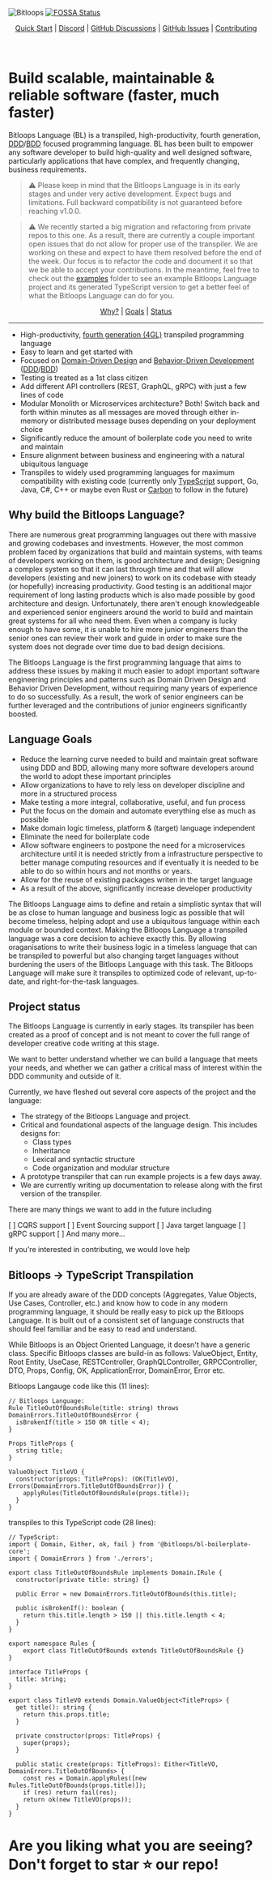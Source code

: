 ![Bitloops](https://storage.googleapis.com/bitloops-github-assets/bitloops-language-cover-oct22-v2.png)
[![FOSSA Status](https://app.fossa.com/api/projects/git%2Bgithub.com%2Fbitloops%2Fbitloops-language.svg?type=shield)](https://app.fossa.com/projects/git%2Bgithub.com%2Fbitloops%2Fbitloops-language?ref=badge_shield)
<p align="center">
  <a href="https://bitloops.com/docs/bitloops-language/category/quick-start">Quick Start</a> |
  <a href="https://discord.gg/vj8EdZx8gK">Discord</a> |
  <a href="https://github.com/bitloops/bitloops-language/discussions">GitHub Discussions</a> |
  <a href="https://github.com/bitloops/bitloops-language/issues">GitHub Issues</a> |
  <a href="https://github.com/bitloops/bitloops-language/blob/main/CONTRIBUTING.md">Contributing</a>
</p>

# <br/> Build scalable, maintainable & reliable software (faster, much faster)
Bitloops Language (BL) is a transpiled, high-productivity, fourth generation, [DDD](https://en.wikipedia.org/wiki/Domain-driven_design)/[BDD](https://en.wikipedia.org/wiki/Behavior-driven_development) focused programming language. BL has been built to empower any software developer to build high-quality and well designed software, particularly applications that have complex, and frequently changing, business requirements.

<!--
Part of the Bitloops Language project, under the GPL-3.0 license
See /LICENSE for license information.
SPDX-License-Identifier: GPL-3.0-only
The GPL-3.0 license does not cover the use of Bitloops trademarks and logos
-->

> ⚠️ Please keep in mind that the Bitloops Language is in its early stages
> and under very active development. Expect bugs and limitations.
> Full backward compatibility is not guaranteed before reaching v1.0.0.

> ⚠️ We recently started a big migration and refactoring from private repos to this one.
> As a result, there are currently a couple important open issues that do not allow for
> proper use of the transpiler. We are working on these and expect to have them resolved
> before the end of the week. Our focus is to refactor the code and document it so that we 
> be able to accept your contributions. In the meantime, feel free to check out the [examples](https://github.com/bitloops/bitloops-language/tree/main/examples)
> folder to see an example Bitloops Language project and its generated TypeScript version
> to get a better feel of what the Bitloops Language can do for you. 


<p align="center">
  <a href="#why-build-the-bitloops-language">Why?</a> |
  <a href="#language-goals">Goals</a> |
  <a href="#project-status">Status</a>
  <a href="#getting-started">
  <a href="#join-us"></a>
</p>
  
 ---- 

* High-productivity, [fourth generation (4GL)](https://www.techopedia.com/definition/24308/fourth-generation-programming-language-4gl) transpiled programming language
* Easy to learn and get started with
* Focused on [Domain-Driven Design](https://en.wikipedia.org/wiki/Domain-driven_design) and [Behavior-Driven Development](https://en.wikipedia.org/wiki/Behavior-driven_development) ([DDD](https://en.wikipedia.org/wiki/Domain-driven_design)/[BDD](https://en.wikipedia.org/wiki/Behavior-driven_development)) 
* Testing is treated as a 1st class citizen
* Add different API controllers (REST, GraphQL, gRPC) with just a few lines of code
* Modular Monolith or Microservices architecture? Both! Switch back and forth within minutes as all messages are moved through either in-memory or distributed message buses depending on your deployment choice
* Significantly reduce the amount of boilerplate code you need to write and maintain
* Ensure alignment between business and engineering with a natural ubiquitous language
* Transpiles to widely used programming languages for maximum compatibility with existing code (currently only [TypeScript](https://github.com/microsoft/TypeScript) support, Go, Java, C#, C++ or maybe even Rust or [Carbon](https://github.com/carbon-language/carbon-lang) to follow in the future)

## Why build the Bitloops Language?

There are numerous great programming languages out there with massive and growing 
codebases and investments. However, the most common problem faced by organizations 
that build and maintain systems, with teams of developers working on them, is 
good architecture and design; Designing a complex system so that it can last through 
time and that will allow developers (existing and new joiners) to work on its codebase
with steady (or hopefully) increasing productivity. Good testing is an additional major
requirement of long lasting products which is also made possible by good architecture
and design. Unfortunately, there aren't enough knowledgeable and experienced senior 
engineers around the world to build and maintain great systems for all who need them. 
Even when a company is lucky enough to have some, it is unable to hire more 
junior engineers than the senior ones can review their work and guide in order to make 
sure the system does not degrade over time due to bad design decisions. 

The Bitloops Language is the first programming language that aims to address these issues
by making it much easier to adopt important software engineering principles and patterns
such as Domain Driven Design and Behavior Driven Development, without requiring many years
of experience to do so successfully. As a result, the work of senior engineers can be further
leveraged and the contributions of junior engineers significantly boosted. 

## Language Goals

* Reduce the learning curve needed to build and maintain great software using DDD and BDD, allowing many more software developers around the world to adopt these important principles
* Allow organizations to have to rely less on developer discipline and more in a structured process
* Make testing a more integral, collaborative, useful, and fun process
* Put the focus on the domain and automate everything else as much as possible
* Make domain logic timeless, platform & (target) language independent
* Eliminate the need for boilerplate code
* Allow software engineers to postpone the need for a microservices architecture until it is needed strictly from a infrastructure perspective to better manage computing resources and if eventually it is needed to be able to do so within hours and not months or years. 
* Allow for the reuse of existing packages writen in the target language
* As a result of the above, significantly increase developer productivity

The Bitloops Language aims to define and retain a simplistic syntax that will be as close to human 
language and business logic as possible that will become timeless, helping adopt and use a ubiquitous 
language within each module or bounded context. Making the Bitloops Language a transpiled language 
was a core decision to achieve exactly this. By allowing oraganisations to write their business logic 
in a timeless language that can be transpiled to powerful but also changing target languages without 
burdening the users of the Bitloops Language with this task. The Bitloops Language will make sure it 
transpiles to optimized code of relevant, up-to-date, and right-for-the-task languages.

## Project status

The Bitloops Language is currently in early stages. Its transpiler has been created as a proof of concept
and is not meant to cover the full range of developer creative code writing at this stage. 

We want to better understand whether we can build a language that meets your needs, and whether we can 
gather a critical mass of interest within the DDD community and outside of it.

Currently, we have fleshed out several core aspects of the project and the language:

-   The strategy of the Bitloops Language and project.
-   Critical and foundational aspects of the language design. This
    includes designs for:
    -   Class types
    -   Inheritance
    -   Lexical and syntactic structure
    -   Code organization and modular structure
-   A prototype transpiler that can run example projects is a few days away.
-   We are currently writing up documentation to release along with the first version of the transpiler.

There are many things we want to add in the future including 

[ ] CQRS support
[ ] Event Sourcing support
[ ] Java target language
[ ] gRPC support
[ ] And many more...

If you're interested in contributing, we would love help

## Bitloops -> TypeScript Transpilation

If you are already aware of the DDD concepts (Aggregates, Value Objects, Use Cases, Controller, etc.) and know how to code in any modern programming language, it should be really easy to pick up the Bitloops Language.
It is built out of a consistent set of language constructs that should feel familiar and be easy to read and understand.

While Bitloops is an Object Oriented Language, it doesn't have a generic class. Specific Bitloops classes are build-in as follows: ValueObject, Entity, Root Entity, UseCase, RESTController, GraphQLController, GRPCController, DTO, Props, Config, OK, ApplicationError, DomainError, Error etc.

Bitloops Langauge code like this (11 lines):

```node
// Bitloops Language:
Rule TitleOutOfBoundsRule(title: string) throws DomainErrors.TitleOutOfBoundsError {
  isBrokenIf(title > 150 OR title < 4);
}

Props TitleProps {
  string title;
}

ValueObject TitleVO {
  constructor(props: TitleProps): (OK(TitleVO), Errors(DomainErrors.TitleOutOfBoundsError)) {
    applyRules(TitleOutOfBoundsRule(props.title));
  }
}
```
transpiles to this TypeScript code (28 lines):
```node
// TypeScript:
import { Domain, Either, ok, fail } from '@bitloops/bl-boilerplate-core';
import { DomainErrors } from './errors';

export class TitleOutOfBoundsRule implements Domain.IRule {
  constructor(private title: string) {}

  public Error = new DomainErrors.TitleOutOfBounds(this.title);

  public isBrokenIf(): boolean {
    return this.title.length > 150 || this.title.length < 4;
  }
}
                                                            
export namespace Rules {
    export class TitleOutOfBounds extends TitleOutOfBoundsRule {}                                             
}

interface TitleProps {
  title: string;
}

export class TitleVO extends Domain.ValueObject<TitleProps> {
  get title(): string {
    return this.props.title;
  }

  private constructor(props: TitleProps) {
    super(props);
  }

  public static create(props: TitleProps): Either<TitleVO, DomainErrors.TitleOutOfBounds> {
    const res = Domain.applyRules([new Rules.TitleOutOfBounds(props.title)]);
    if (res) return fail(res);
    return ok(new TitleVO(props));
  }
}
```
# Are you liking what you are seeing? Don't forget to star ⭐ our repo!
